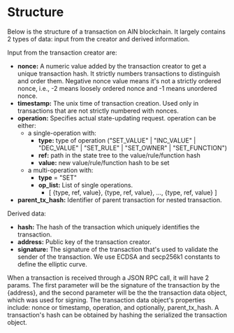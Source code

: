 # Structure

Below is the structure of a transaction on AIN blockchain. It largely contains 2 types of data: input from the creator and derived information.

Input from the transaction creator are:

* **nonce:** A numeric value added by the transaction creator to get a unique transaction hash. It  strictly numbers transactions to distinguish and order them. Negative nonce value means it's not a strictly ordered nonce, i.e.,  -2 means loosely ordered nonce and -1 means unordered nonce.
* **timestamp:** The unix time of transaction creation. Used only in transactions that are not strictly numbered with nonces.
* **operation:** Specifies actual state-updating request. operation can be either:
  * a single-operation with:
    * **type:** type of operation ("SET\_VALUE" | "INC\_VALUE" | "DEC\_VALUE" | "SET\_RULE" | "SET\_OWNER" | "SET\_FUNCTION")&#x20;
    * **ref:** path in the state tree to the value/rule/function hash
    * **value:** new value/rule/function hash to be set
  * a multi-operation with:
    * **type** = "SET"
    * **op\_list:** List of single operations.
      * \[ {type, ref, value}, {type, ref, value}, ..., {type, ref, value} ]
* **parent\_tx\_hash:** Identifier of parent transaction for nested transaction.

Derived data:

* **hash:** The hash of the transaction which uniquely identifies the transaction.
* **address:** Public key of the transaction creator.
* **signature:** The signature of the transaction that's used to validate the sender of the transaction. We use ECDSA and secp256k1 constants to define the elliptic curve.

When a transaction is received through a JSON RPC call, it will have 2 params. The first parameter will be the signature of the transaction by the {address}, and the second parameter will be the the transaction data object, which was used for signing. The transaction data object's properties include: nonce or timestamp, operation, and optionally, parent\_tx\_hash. A transaction's hash can be obtained by hashing the serialized the transaction object.
